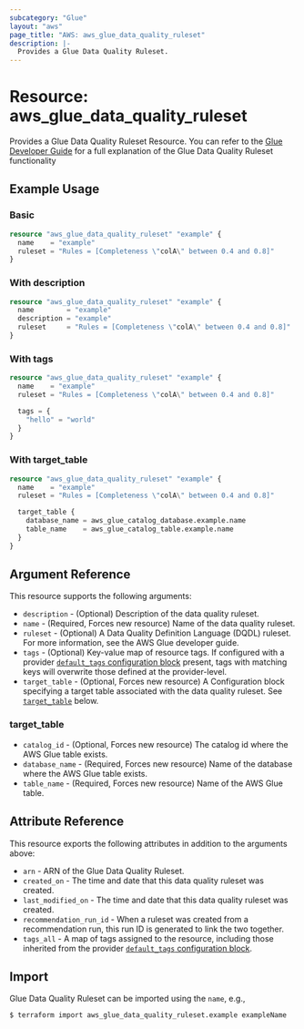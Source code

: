 ```yaml
---
subcategory: "Glue"
layout: "aws"
page_title: "AWS: aws_glue_data_quality_ruleset"
description: |-
  Provides a Glue Data Quality Ruleset.
---
```


# Resource: aws_glue_data_quality_ruleset

Provides a Glue Data Quality Ruleset Resource. You can refer to the [Glue Developer Guide](https://docs.aws.amazon.com/glue/latest/dg/glue-data-quality.html) for a full explanation of the Glue Data Quality Ruleset functionality

## Example Usage

### Basic

```terraform
resource "aws_glue_data_quality_ruleset" "example" {
  name    = "example"
  ruleset = "Rules = [Completeness \"colA\" between 0.4 and 0.8]"
}
```

### With description

```terraform
resource "aws_glue_data_quality_ruleset" "example" {
  name        = "example"
  description = "example"
  ruleset     = "Rules = [Completeness \"colA\" between 0.4 and 0.8]"
}
```

### With tags

```terraform
resource "aws_glue_data_quality_ruleset" "example" {
  name    = "example"
  ruleset = "Rules = [Completeness \"colA\" between 0.4 and 0.8]"

  tags = {
    "hello" = "world"
  }
}
```

### With target_table

```terraform
resource "aws_glue_data_quality_ruleset" "example" {
  name    = "example"
  ruleset = "Rules = [Completeness \"colA\" between 0.4 and 0.8]"

  target_table {
    database_name = aws_glue_catalog_database.example.name
    table_name    = aws_glue_catalog_table.example.name
  }
}
```

## Argument Reference

This resource supports the following arguments:

* `description` - (Optional) Description of the data quality ruleset.
* `name` - (Required, Forces new resource) Name of the data quality ruleset.
* `ruleset` - (Optional) A Data Quality Definition Language (DQDL) ruleset. For more information, see the AWS Glue developer guide.
* `tags` - (Optional) Key-value map of resource tags. If configured with a provider [`default_tags` configuration block](https://registry.terraform.io/providers/hashicorp/aws/latest/docs#default_tags-configuration-block) present, tags with matching keys will overwrite those defined at the provider-level.
* `target_table` - (Optional, Forces new resource) A Configuration block specifying a target table associated with the data quality ruleset. See [`target_table`](#target_table) below.

### target_table

* `catalog_id` - (Optional, Forces new resource) The catalog id where the AWS Glue table exists.
* `database_name` - (Required, Forces new resource) Name of the database where the AWS Glue table exists.
* `table_name` - (Required, Forces new resource) Name of the AWS Glue table.

## Attribute Reference

This resource exports the following attributes in addition to the arguments above:

* `arn` - ARN of the Glue Data Quality Ruleset.
* `created_on` - The time and date that this data quality ruleset was created.
* `last_modified_on` - The time and date that this data quality ruleset was created.
* `recommendation_run_id` - When a ruleset was created from a recommendation run, this run ID is generated to link the two together.
* `tags_all` - A map of tags assigned to the resource, including those inherited from the provider [`default_tags` configuration block](https://registry.terraform.io/providers/hashicorp/aws/latest/docs#default_tags-configuration-block).

## Import

Glue Data Quality Ruleset can be imported using the `name`, e.g.,

```
$ terraform import aws_glue_data_quality_ruleset.example exampleName
```
